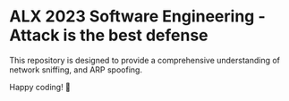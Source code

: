 # ALX 2023 Software Engineering - Attack is the best defense

This repository is designed to provide a comprehensive understanding of network sniffing, and ARP spoofing.

Happy coding! 🚀
